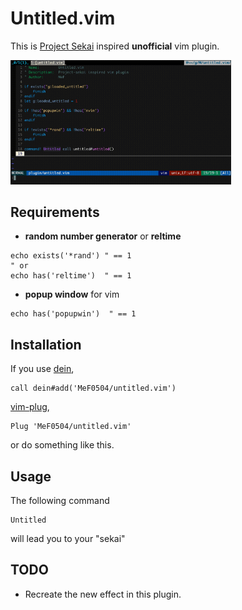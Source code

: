 # Untitled.vim

This is [Project Sekai](https://pjsekai.sega.jp/) inspired __unofficial__ vim plugin.

<!-- ![Untitled](images/untitled.gif) -->
<img src=images/untitled.gif width="70%">

## Requirements

- **random number generator** or **reltime**
```vim
echo exists('*rand') " == 1
" or
echo has('reltime')  " == 1
```
- **popup window** for vim
```vim
echo has('popupwin')  " == 1
```

## Installation

If you use [dein](https://github.com/Shougo/dein.vim),
```vim
call dein#add('MeF0504/untitled.vim')
```
[vim-plug](https://github.com/junegunn/vim-plug),
```vim
Plug 'MeF0504/untitled.vim'
```
or do something like this.

## Usage

The following command
```vim
Untitled
```
will lead you to your "sekai"

## TODO

* Recreate the new effect in this plugin.
